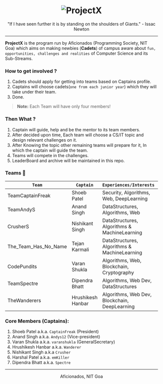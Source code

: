 <h1 align="center">
  <br>
   <img src="https://www.brandeps.com/logo-download/P/Project-X-01.png" alt="ProjectX" title="ProjectX by CaptainFreak" />
  <br>
</h1>

<p align="center">
  "If I have seen further it is by standing on the shoulders of Giants."
  - Issac Newton
</p>

------

**ProjectX** is the program run by Aficionados (Programming Society, NIT Goa) which aims on making newbies (**Cadets**) of campus aware about `fun, opportunities, challenges and realities` of Computer Science and its Sub-Streams. 

### How to get involved ?
1. Cadets should apply for getting into teams based on Captains profile.
2. Captains will choose cadets(`one from each junior year`) which they will take under their team.
3. Done.

> **Note:** Each Team will have only four members!

### Then What ?
1. Captain will guide, help and be the mentor to its team members.
2. After decided upon time, Each team will choose a CS/IT topic and design relevant challenges on it.
3. After Knowing the topic other remaining teams will prepare for it, In which the captain will guide the team.
4. Teams will compete in the challenges.
5. LeaderBoard and archive will be maintained in this repo.

### Teams :triangular_flag_on_post:

| `Team`| `Captain`| `Experiences/Interests`| `Contact` | `Profile` |
|-|-|-|-|-|
| TeamCaptainFreak | Shoeb Patel | Security, Algorithms, Web, DeepLearning | patelshoeb4@gmail.com | [Link](https://shoebpatel.me/) |
| TeamAndyS | Anand Singh | DataStructures, Algorithms, Web | anandsingh372@gmail.com |
| CrusherS | Nishikant Singh | DataStructures, Algorithms & MachineLearning | singhnishikant0@gmail.com |
| The_Team_Has_No_Name | Tejan Karmali | DataStructures, Algorithms & MachineLearning | tejank10@gmail.com |
| CodePundits | Varan Shukla | Algorithms, Web, Blockchain, Cryptography | varanshukla@gmail.com |
| TeamSpectre | Dipendra Bhatt | Algorithms, Web Dev, DataStructures | dipenbhatt03@gmail.com |
| TheWanderers | Hrushikesh Hanbar | Algorithms, Web Dev, Blockchain, DeepLearning | hrushikeshrohit@gmail.com| [Link](https://hrushikesh-hanbar.me/) |

### Core Members (Captains):
1. Shoeb Patel a.k.a. `CaptainFreak` (President)
2. Anand Singh a.k.a. `Andys12` (Vice-president)
3. Varan Shukla a.k.a. `varanshukla` (GeneralSecretary)
4. Hrushikesh Hanbar a.k.a. `Wanderer`
5. Nishikant Singh a.k.a `Crusher`
6. Harshal Patel a.k.a. `emKiller`
7. Dipendra Bhatt a.k.a. `Spectre`

----
<p align="center">
  Aficionados, NIT Goa
</p>
